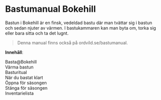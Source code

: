 # Bastumanual Bokehill

Bastun i Bokehill är en finsk, vedeldad bastu där man tvättar sig i bastun och sedan njuter av värmen. I bastukammaren kan man byta om, torka sig eller bara sitta och ta det lugnt.

> Denna manual finns också på ordvild.se/bastumanual.

**Innehåll**:

Basta@Bokehill<br>
Värma bastun<br>
Basturitual<br>
När du bastat klart<br>
Öppna för säsongen<br>
Stänga för säsongen<br>
Inventarielista

